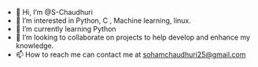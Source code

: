 - 👋 Hi, I’m @S-Chaudhuri
- 👀 I’m interested in Python, C , Machine learning, linux.
- 🌱 I’m currently learning Python
- 💞️ I’m looking to collaborate on projects to help develop and enhance my knowledge.
- 📫 How to reach me can contact me at sohamchaudhuri25@gmail.com

<!---
S-Chaudhuri/S-Chaudhuri is a ✨ special ✨ repository because its `README.md` (this file) appears on your GitHub profile.
You can click the Preview link to take a look at your changes.
--->
